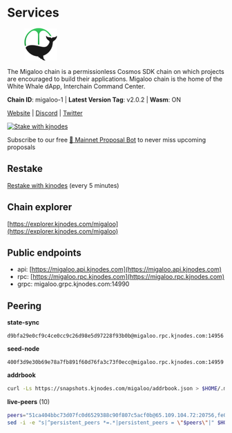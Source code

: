 # Services

<figure><img src="https://raw.githubusercontent.com/kj89/cosmos-images/main/logos/migaloo.png" alt=""><figcaption></figcaption></figure>

The Migaloo chain is a permissionless Cosmos SDK chain on which  projects are encouraged to build their applications. Migaloo chain  is the home of the White Whale dApp, Interchain Command Center.

**Chain ID**: migaloo-1 | **Latest Version Tag**: v2.0.2 | **Wasm**: ON

[Website](https://whitewhale.money) | [Discord](https://discord.gg/AyvcgD4jy3) | [Twitter](https://twitter.com/WhiteWhaleDefi)

[![Stake with kjnodes](https://i.ibb.co/cr44Q8j/button-stake-with-kjnodes.png)](https://restake.app/migaloo/migaloovaloper1jxtgnfw3tatfh90ju9j76dfrt3yea0zw2vnr8v)

Subscribe to our free [🤖 Mainnet Proposal Bot](https://t.me/kjnodes_proposal_bot) to never miss upcoming proposals

## Restake

[Restake with kjnodes](https://restake.app/migaloo/migaloovaloper1jxtgnfw3tatfh90ju9j76dfrt3yea0zw2vnr8v) (every 5 minutes)
## Chain explorer
[https://explorer.kjnodes.com/migaloo](https://explorer.kjnodes.com/migaloo)

## Public endpoints

* api: [https://migaloo.api.kjnodes.com](https://migaloo.api.kjnodes.com)
* rpc: [https://migaloo.rpc.kjnodes.com](https://migaloo.rpc.kjnodes.com)
* grpc: migaloo.grpc.kjnodes.com:14990

## Peering

**state-sync**

```text
d9bfa29e0cf9c4ce0cc9c26d98e5d97228f93b0b@migaloo.rpc.kjnodes.com:14956
```

**seed-node**

```text
400f3d9e30b69e78a7fb891f60d76fa3c73f0ecc@migaloo.rpc.kjnodes.com:14959
```

**addrbook**
```bash
curl -Ls https://snapshots.kjnodes.com/migaloo/addrbook.json > $HOME/.migalood/config/addrbook.json
```

**live-peers** (10)
```bash
peers="51ca404bbc73d07fc0d6529388c90f807c5acf0b@65.109.104.72:20756,fe04ff9a13d8f0b23463e832f75eb5c845bd375e@213.239.214.73:7095,dfe5f91f824880e19d47475546d9874e0f2cea8c@5.79.74.229:8095,56a59158450e6f819502812cf28febd65c1ac6be@206.189.26.213:26120,4236750928a4dcb742e50e30e500ebc9ee39f240@35.223.246.103:26656,0326c9ee117587b7ebe3b26b00820642a8cf48ff@65.108.238.102:20756,a0a450ead908bd65813322c1373802ef32c5736d@65.108.235.33:4000,e3fee82bd16509145c45b3dc0b8f4db25315078e@212.227.13.120:26656,2e71dbd7d4c079ba7894c5287291c17ba58a6504@141.95.47.78:26656,32eed8c4079201b143d92860c9146b1d9e126aa2@168.119.89.8:26656"
sed -i -e "s|^persistent_peers *=.*|persistent_peers = \"$peers\"|" $HOME/.migalood/config/config.toml
```
